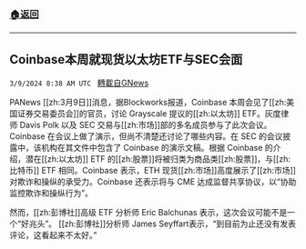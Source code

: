 ###  [:house:返回](README.md)
---


## Coinbase本周就现货以太坊ETF与SEC会面
`3/9/2024 8:38 AM UTC ` [轉載自GNews](https://gnews.org/articles/2379443)

PANews [[zh:3月9日]]消息，据Blockworks报道，Coinbase 本周会见了[[zh:美国证券交易委员会]]的官员，讨论 Grayscale 提议的[[zh:以太坊]] ETF。灰度律师 Davis Polk 以及 SEC 交易与[[zh:市场]]部的多名成员参与了此次会议。Coinbase 在会议上做了演示，但尚不清楚还讨论了哪些内容。在 SEC 的会议披露中，该机构在其文件中包含了 Coinbase 的演示文稿。根据 Coinbase 的介绍，潜在[[zh:以太坊]] ETF 的[[zh:股票]]将被归类为商品类[[zh:股票]]，与[[zh:比特币]] ETF 相同。Coinbase 表示，ETH 现货[[zh:市场]]高度展示了[[zh:市场]]对欺诈和操纵的承受力。Coinbase 还表示将与 CME 达成监督共享协议，以“协助监控欺诈和操纵行为”。

然而，[[zh:彭博社]]高级 ETF 分析师 Eric Balchunas 表示，这次会议可能不是一个“好兆头”。 [[zh:彭博社]]分析师 James Seyffart表示，“到目前为止还没有发表评论，这看起来不太好。”
